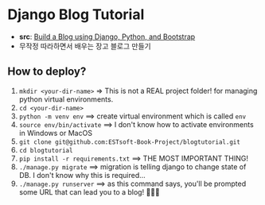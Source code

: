 # Django Blog Tutorial

- **src**: [Build a Blog using Django, Python, and Bootstrap](https://youtu.be/sMqDJovFO-Y)
- 무작정 따라하면서 배우는 장고 블로그 만들기

## How to deploy?

1. `mkdir <your-dir-name>` => This is not a REAL project folder! for managing python virtual environments.
2. `cd <your-dir-name>`
3. `python -m venv env` ==> create virtual environment which is called `env`
4. `source env/bin/activate` ==> I don't know how to activate environments in Windows or MacOS
5. `git clone git@github.com:ESTsoft-Book-Project/blogtutorial.git`
6. `cd blogtutorial`
7. `pip install -r requirements.txt` ==> THE MOST IMPORTANT THING!
8. `./manage.py migrate` ==> migration is telling django to change state of DB. I don't know why this is required...
9. `./manage.py runserver` ==> as this command says, you'll be prompted some URL that can lead you to a blog! 🎈🎈🎉
